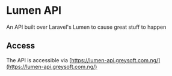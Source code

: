 # Lumen API
An API built over Laravel's Lumen to cause great stuff to happen

## Access
The API is accessible via [https://lumen-api.greysoft.com.ng/](https://lumen-api.greysoft.com.ng/)
